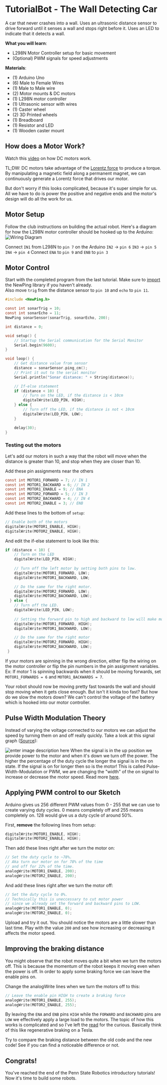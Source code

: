 # TutorialBot - The Wall Detecting Car

A car that never crashes into a wall. Uses an ultrasonic distance sensor to drive forward until it senses a wall and stops right before it. Uses an LED to indicate that it detects a wall.

**What you will learn**:
 - L298N Motor Controller setup for basic movement
 - (Optional) PWM signals for speed adjustments
 
 **Materials**:
 - (1) Arduino Uno
 - (6) Male to Female Wires
 - (1) Male to Male wire
 - (2) Motor mounts & DC motors
 - (1) L298N motor controller
 - (1) Ultrasonic sensor with wires
 - (1) Caster wheel
 - (2) 3D Printed wheels
 - (1) Breadboard
 - (1) Resistor and LED
 - (1) Wooden caster mount
 

## How does a Motor Work?
Watch this [video](https://youtu.be/LAtPHANEfQo) on how DC motors work.

TL;DW: DC motors take advantage of the [Lorentz force](https://en.wikipedia.org/wiki/Lorentz_force) to produce a torque. By manipulating a magnetic field along a permanent magnet, we can continuously generate a Lorentz force that drives our motor.

But don't worry if this looks complicated, because it's super simple for us. All we have to do is power the positive and negative ends and the motor's design will do all the work for us.

## Motor Setup
Follow the club instructions on building the actual robot. Here's a diagram for how the L298N motor controller should be hooked up to the Arduino:
![Wiring Diagram](https://raw.githubusercontent.com/Penn-State-Robotics-Club/tutorials/master/resources/L298N%20Motor%20Battery%20Wiring.PNG)

Connect `IN1` from L298N to `pin 7` on the Arduino
`IN2` -> `pin 6`
`IN3` -> `pin 5`
`IN4` -> `pin 4`
Connect `ENA` to `pin 9` and `ENB` to `pin 3`

## Motor Control
Start with the completed program from the last tutorial. Make sure to [import](https://github.com/Penn-State-Robotics-Club/tutorials/blob/master/LogicWithDistances.md#importing-the-newping-library) the NewPing library if you haven't already.  
Also move `trig` from the distance sensor to `pin 10` and `echo` to `pin 11`.
```c
#include <NewPing.h>

const int sonarTrig = 10;
const int sonarEcho = 11;
NewPing sonarSensor(sonarTrig, sonarEcho, 200);

int distance = 0;

void setup() {
	// Startup the Serial communication for the Serial Monitor
	Serial.begin(9600);
}

void loop() {
	// Get distance value from sensor
	distance = sonarSensor.ping_cm();
	// Print it out to the serial monitor
	Serial.println("Sonar distance: " + String(distance));

	// If-else statement
	if (distance < 10) {
		// Turn on the LED, if the distance is < 10cm
		digitalWrite(LED_PIN, HIGH);
	} else {
		// Turn off the LED, if the distance is not < 10cm
		digitalWrite(LED_PIN, LOW);
	}

	delay(30);
}
```
### Testing out the motors
Let's add our motors in such a way that the robot will move when the distance is greater than 10, and stop when they are closer than 10.

Add these pin assignments near the others
```c
const int MOTOR1_FORWARD = 7; // IN 1
const int MOTOR1_BACKWARD = 6; // IN 2
const int MOTOR1_ENABLE = 9; // ENA
const int MOTOR2_FORWARD = 5; // IN 3
const int MOTOR2_BACKWARD = 4; // IN 4
const int MOTOR2_ENABLE = 3; // ENB
```
Add these lines to the bottom of `setup`:
```c
// Enable both of the motors
digitalWrite(MOTOR1_ENABLE, HIGH);
digitalWrite(MOTOR2_ENABLE, HIGH);
```
And edit the if-else statement to look like this:
```c
if (distance < 10) {
	// Turn on the LED
	digitalWrite(LED_PIN, HIGH);
	
	// Turn off the left motor by setting both pins to low.     
    digitalWrite(MOTOR1_FORWARD, LOW);
    digitalWrite(MOTOR1_BACKWARD, LOW;

    // Do the same for the right motor.
    digitalWrite(MOTOR2_FORWARD, LOW);
    digitalWrite(MOTOR2_BACKWARD, LOW);     
  } else {
    // Turn off the LED.                                 
    digitalWrite(LED_PIN, LOW);
    
    // Setting the forward pin to high and backward to low will make motors rotate forward.         
    digitalWrite(MOTOR1_FORWARD, HIGH);  
    digitalWrite(MOTOR1_BACKWARD, LOW);    

    // Do the same for the right motor
    digitalWrite(MOTOR2_FORWARD, HIGH);
    digitalWrite(MOTOR2_BACKWARD, LOW);
 }
```

If your motors are spinning in the wrong direction, either flip the wiring on the motor controller or flip the pin numbers in the pin assignment variables. Ex: If motor 1 is spinning backwards when it should be moving forwards, set `MOTOR1_FORWARDS = 6` and `MOTOR1_BACKWARDS = 7`.

Your robot should now be moving pretty fast towards the wall and should stop moving when it gets close enough. But isn't it kinda too fast? But how do we slow the motors down? We can't control the voltage of the battery which is hooked into our motor controller.

## Pulse Width Modulation Theory
Instead of varying the voltage connected to our motors we can adjust the speed by turning them on and off really quickly. Take a look at this signal graph ([Source](https://learn.sparkfun.com/tutorials/pulse-width-modulation/duty-cycle)):

![enter image description here](https://cdn.sparkfun.com/assets/f/9/c/8/a/512e869bce395fbc64000002.JPG)
When the signal is in the up position we provide power to the motor and when it's down we turn off the power. The higher the percentage of the duty cycle the longer the signal is in the on state. If the signal is on for longer then so is the motor! This is called Pulse-Width-Modulation or PWM, we are changing the "width" of the on signal to increase or decrease the motor speed. Read more [here](https://www.analogictips.com/pulse-width-modulation-pwm/).

## Applying PWM control to our Sketch
Arduino gives us 256 different PWM values from 0 - 255 that we can use to create varying duty cycles. 0 means completely off and 255 means completely on. 128 would give us a duty cycle of around 50%.

First, **remove** the following lines from setup:
```c
digitalWrite(MOTOR1_ENABLE, HIGH);
digitalWrite(MOTOR2_ENABLE, HIGH);
```

Then add these lines right after we turn the motor on:
```c
// Set the duty cycle to ~78%.
// Aka turn our motor on for 78% of the time
// and off for 22% of the time.
analogWrite(MOTOR1_ENABLE, 200);
analogWrite(MOTOR2_ENABLE, 200);
```

And  add these lines right after we turn the motor off:
```c
// Set the duty cycle to 0%.
// Technically this is uneccessary to cut motor power
// since we already set the forward and backward pins to LOW.
analogWrite(MOTOR1_ENABLE, 0);
analogWrite(MOTOR2_ENABLE, 0);
```

Upload and try it out. You should notice the motors are a little slower than last time. Play with the value `200` and see how increasing or decreasing it affects the motor speed.

## Improving the braking distance
You might observe that the robot moves quite a bit when we turn the motors off. This is because the momentum of the robot keeps it moving even when the power is off. In order to apply some braking force we can leave the enable pins on.

Change the analogWrite lines when we turn the motors off to this:
```c
// Leave the enable pin HIGH to create a braking force
analogWrite(MOTOR1_ENABLE, 255);
analogWrite(MOTOR2_ENABLE, 255);
```

By leaving the `ENA` and `ENB` pins `HIGH` while the `FORWARD` and `BACKWARD` pins are `LOW` we effectively apply a large load to the motors. The topic of how this works is complicated and so I've left the [read](https://circuitglobe.com/induction-motor-braking.html) for the curious. Basically think of this like regenerative braking on a Tesla.

Try to compare the braking distance between the old code and the new code! See if you can find a noticeable difference or not.

## Congrats!
You've reached the end of the Penn State Robotics introductory tutorials! Now it's time to build some robots.
<!--stackedit_data:
eyJoaXN0b3J5IjpbMjEwOTA1MTcyOCw2NTM4MjYyNDYsODA2ND
g2MDM0LC05OTY3MjczMjUsMTY3OTc4NDg4OCwtMTgyOTkyNTgz
LC01ODQ2NDg0MDYsMjkwMTg5NjcwLDE0ODY4NjQwNTEsMTY5MT
M4MTc4MSwtODcyNTg1MjMxLC03NDA1NzQyMjEsMTYxNjUzNjI1
NywxNTA1MzI4ODEzLDYwOTI3ODYwOSwtMTQyMDI4MjcxOCwxOT
k1NzYzMjg0LDk1MzA2MDc3MywxOTQzMDA3NTQzLC04MDYzNDQ4
MDhdfQ==
-->
